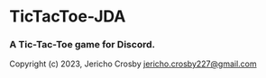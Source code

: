 # TicTacToe-JDA

### A Tic-Tac-Toe game for Discord.

Copyright (c) 2023, Jericho Crosby <jericho.crosby227@gmail.com>
